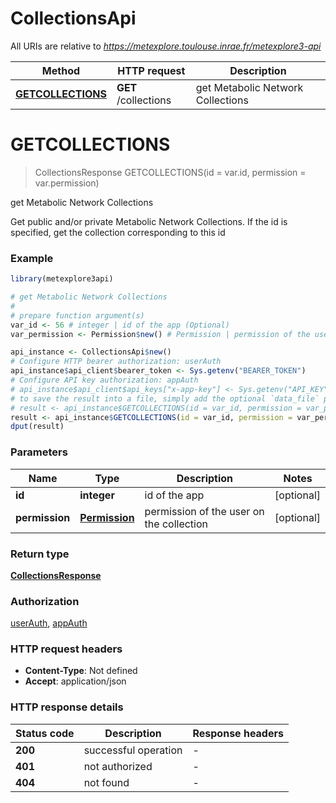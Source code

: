 # CollectionsApi

All URIs are relative to *https://metexplore.toulouse.inrae.fr/metexplore3-api*

Method | HTTP request | Description
------------- | ------------- | -------------
[**GETCOLLECTIONS**](CollectionsApi.md#GETCOLLECTIONS) | **GET** /collections | get Metabolic Network Collections


# **GETCOLLECTIONS**
> CollectionsResponse GETCOLLECTIONS(id = var.id, permission = var.permission)

get Metabolic Network Collections

Get public and/or private Metabolic Network Collections. If the id is specified, get the collection corresponding to this id

### Example
```R
library(metexplore3api)

# get Metabolic Network Collections
#
# prepare function argument(s)
var_id <- 56 # integer | id of the app (Optional)
var_permission <- Permission$new() # Permission | permission of the user on the collection (Optional)

api_instance <- CollectionsApi$new()
# Configure HTTP bearer authorization: userAuth
api_instance$api_client$bearer_token <- Sys.getenv("BEARER_TOKEN")
# Configure API key authorization: appAuth
# api_instance$api_client$api_keys["x-app-key"] <- Sys.getenv("API_KEY")
# to save the result into a file, simply add the optional `data_file` parameter, e.g.
# result <- api_instance$GETCOLLECTIONS(id = var_id, permission = var_permissiondata_file = "result.txt")
result <- api_instance$GETCOLLECTIONS(id = var_id, permission = var_permission)
dput(result)
```

### Parameters

Name | Type | Description  | Notes
------------- | ------------- | ------------- | -------------
 **id** | **integer**| id of the app | [optional] 
 **permission** | [**Permission**](.md)| permission of the user on the collection | [optional] 

### Return type

[**CollectionsResponse**](CollectionsResponse.md)

### Authorization

[userAuth](../README.md#userAuth), [appAuth](../README.md#appAuth)

### HTTP request headers

 - **Content-Type**: Not defined
 - **Accept**: application/json

### HTTP response details
| Status code | Description | Response headers |
|-------------|-------------|------------------|
| **200** | successful operation |  -  |
| **401** | not authorized |  -  |
| **404** | not found |  -  |

